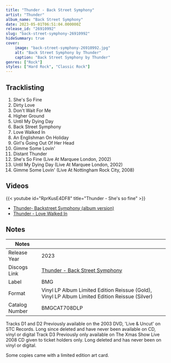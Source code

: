 ```yaml
---
title: "Thunder - Back Street Symphony"
artist: "Thunder"
album_name: "Back Street Symphony"
date: 2023-05-01T06:51:04.000000Z
release_id: "26910992"
slug: "back-street-symphony-26910992"
hideSummary: true
cover:
    image: "back-street-symphony-26910992.jpg"
    alt: "Back Street Symphony by Thunder"
    caption: "Back Street Symphony by Thunder"
genres: ["Rock"]
styles: ["Hard Rock", "Classic Rock"]
---
```


## Tracklisting
1. She's So Fine
2. Dirty Love
3. Don't Wait For Me
4. Higher Ground
5. Until My Dying Day
6. Back Street Symphony
7. Love Walked In
8. An Englishman On Holiday
9. Girl's Going Out Of Her Head
10. Gimme Some Lovin'
11. Distant Thunder
12. She's So Fine (Live At Marquee London, 2002)
13. Until My Dying Day (Live At Marquee London, 2002)
14. Gimme Some Lovin' (Live At Nottingham Rock City, 2008)




## Videos
{{< youtube id="RprKusE4DF8" title="Thunder - She's so fine" >}}
- [Thunder- Backstreet Symphony (album version)](https://www.youtube.com/watch?v=G6NxKb9r_oA)
- [Thunder - Love Walked In](https://www.youtube.com/watch?v=R-VVfcnvpAA)

## Notes
| Notes          |             |
| ---------------| ----------- |
| Release Year   | 2023 |
| Discogs Link   | [Thunder - Back Street Symphony](https://www.discogs.com/release/26910992-Thunder-Back-Street-Symphony) |
| Label          | BMG |
| Format         | Vinyl LP Album Limited Edition Reissue (Gold), Vinyl LP Album Limited Edition Reissue (Silver) |
| Catalog Number | BMGCAT708DLP |

Tracks D1 and D2 Previously available on the 2003 DVD, 'Live & Uncut' on STC Records. Long since deleted and have never been available on CD, vinyl or digital
Track D3 Previously only available on The Xmas Show Live 2008 CD given to ticket holders only. Long deleted and has never been on vinyl or digital.

Some copies came with a limited edition art card.
